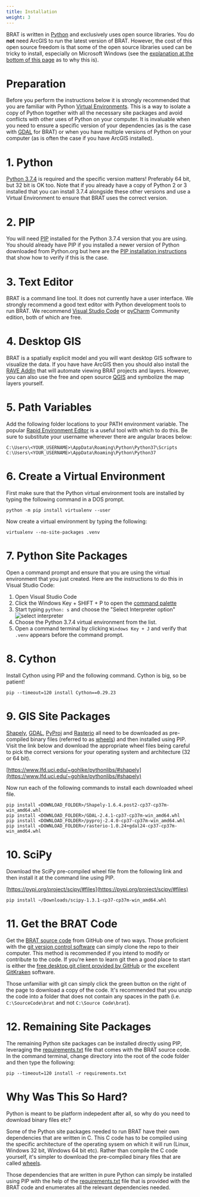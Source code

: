 ```yaml
---
title: Installation
weight: 3
---
```


BRAT is written in [Python](http://python.org) and exclusively uses open source libraries. You do **not** need ArcGIS to run the latest version of BRAT. However, the cost of this open source freedom is that some of the open source libraries used can be tricky to install, especially on Microsoft Windows (see the [explanation at the bottom of this page](http://127.0.0.1:4001/sqlBRAT/Technical_Reference/installation.html#why-was-this-so-hard) as to why this is).

# Preparation

Before you perform the instructions below it is strongly recommended that you are familiar with Python [Virtual Environments](https://www.python.org/dev/peps/pep-0405/). This is a way to isolate a copy of Python together with all the necessary site packages and avoid conflicts with other uses of Python on your computer. It is invaluable when you need to ensure a specific version of your dependencies (as is the case with [GDAL](https://gdal.org/) for BRAT) or when you have multiple versions of Python on your computer (as is often the case if you have ArcGIS installed).

# 1. Python

[Python 3.7.4](https://www.python.org/downloads/release/python-374/) is required and the specific version matters! Preferably 64 bit, but 32 bit is OK too. Note that if you already have a copy of Python 2 or 3 installed that you can install 3.7.4 alongside these other versions and use a Virtual Environment to ensure that BRAT uses the correct version.

# 2. PIP

You will need [PIP](https://pypi.org/project/pip) installed for the Python 3.7.4 version that you are using. You should already have PIP if you installed a newer version of Python downloaded from Python.org but here are the [PIP installation instructions](https://pip.pypa.io/en/stable/installing/) that show how to verify if this is the case.

# 3. Text Editor

BRAT is a command line tool. It does not currently have a user interface. We strongly recommend a good text editor with Python development tools to run BRAT. We recommend [Visual Studio Code](https://code.visualstudio.com) or [pyCharm](https://www.jetbrains.com/pycharm) Community edition, both of which are free.

# 4. Desktop GIS

BRAT is a spatially explicit model and you will want desktop GIS software to visualize the data. If you have have ArcGIS then you should also install the [RAVE AddIn](https://rave.riverscapes.net/) that will automate viewing BRAT projects and layers. However, you can also use the free and open source [QGIS](https://www.qgis.org/en/site/) and symbolize the map layers yourself.

# 5. Path Variables

Add the following folder locations to your PATH environment variable. The popular [Rapid Environment Editor](https://www.rapidee.com/en/about) is a useful tool with which to do this. Be sure to substitute your username wherever there are angular braces below:

```
C:\Users\<YOUR_USERNAME>\AppData\Roaming\Python\Python37\Scripts
C:\Users\<YOUR_USERNAME>\AppData\Roaming\Python\Python37
```

# 6. Create a Virtual Environment

First make sure that the Python virtual environment tools are installed by typing the following command in a DOS prompt.

```
python -m pip install virtualenv --user
```

Now create a virtual environment by typing the following:

```
virtualenv --no-site-packages .venv
```

# 7. Python Site Packages

Open a command prompt and ensure that you are using the virtual environment that you just created. Here are the instructions to do this in Visual Studio Code:

1. Open Visual Studio Code
1. Click the Windows Key + SHIFT + P to open the [command palette](https://code.visualstudio.com/docs/getstarted/tips-and-tricks#_command-palette)
1. Start typing `python: s` and choose the "Select Interpreter option"
![select interpreter]({{site.baseurl}}/assets/images/select-interpreters-command.png)
1. Choose the Python 3.7.4 virtual environment from the list.
1. Open a command terminal by clicking `Windows Key + J` and verify that `.venv` appears before the command prompt.

# 8. Cython

Install Cython using PIP and the following command. Cython is big, so be patient!

```
pip --timeout=120 install Cython==0.29.23
```

# 9. GIS Site Packages

[Shapely](https://shapely.readthedocs.io/en/stable/index.html), [GDAL](https://gdal.org/), [PyProj](https://github.com/pyproj4/pyproj) and [Rasterio](https://rasterio.readthedocs.io/en/latest/) all need to be downloaded as pre-compiled binary files (referred to as [wheels](https://pythonwheels.com)) and then installed using PIP. Visit the link below and download the appropriate wheel files being careful to pick the correct versions for your operating system and architecture (32 or 64 bit).

[https://www.lfd.uci.edu/~gohlke/pythonlibs/#shapely](https://www.lfd.uci.edu/~gohlke/pythonlibs/#shapely)

Now run each of the following commands to install each downloaded wheel file.

```
pip install <DOWNLOAD_FOLDER>/Shapely-1.6.4.post2-cp37-cp37m-win_amd64.whl
pip install <DOWNLOAD_FOLDER>/GDAL-2.4.1-cp37-cp37m-win_amd64.whl
pip install <DOWNLOAD_FOLDER>/pyproj-2.4.0-cp37-cp37m-win_amd64.whl 
pip install <DOWNLOAD_FOLDER>/rasterio-1.0.24+gdal24-cp37-cp37m-win_amd64.whl 
```

# 10. SciPy

Download the SciPy pre-compiled wheel file from the following link and then install it at the command line using PIP.

[https://pypi.org/project/scipy/#files](https://pypi.org/project/scipy/#files)

```
pip install ~/Downloads/scipy-1.3.1-cp37-cp37m-win_amd64.whl 
```

# 11. Get the BRAT Code

Get the [BRAT source code](https://github.com/Riverscapes/sqlBRAT) from GitHub one of two ways. Those proficient with the [git version control software](https://git-scm.com/docs/git-svn) can simply clone the repo to their computer. This method is recommended if you intend to modify or contribute to the code. If you're keen to learn git then a good place to start is either the [free desktop git client provided by GitHub](https://desktop.github.com/) or the excellent [GitKraken](https://www.gitkraken.com/) software.

Those unfamiliar with git can simply click the green button on the right of the page to download a copy of the code. It's recommended that you unzip the code into a folder that does not contain any spaces in the path (i.e. `C:\SourceCode\brat` and not `C:\Source Code\brat`).


# 12. Remaining Site Packages

The remaining Python site packages can be installed directly using PIP, leveraging the [requirements.txt](https://github.com/Riverscapes/sqlBRAT/blob/master/requirements.txt) file that comes with the BRAT source code. In the command terminal, change directory into the root of the code folder and then type the following:

```
pip --timeout=120 install -r requirements.txt
```

# Why Was This So Hard?

Python is meant to be platform indepedent after all, so why do you need to download binary files etc?

Some of the Python site packages needed to run BRAT have their own dependencies that are written in C. This C code has to be compiled using the specific architecture of the operating sysem on which it will run (Linux, Windows 32 bit, Windows 64 bit etc). Rather than compile the C code yourself, it's simpler to download the pre-compiled binary files that are called [wheels](https://pythonwheels.com/).

Those dependencies that are written in pure Python can simply be installed using PIP with the help of the [requirements.txt](https://github.com/Riverscapes/sqlBRAT/blob/master/requirements.txt) file that is provided with the BRAT code and enumerates all the relevant dependencies needed.